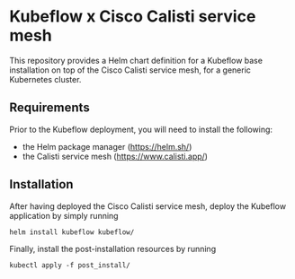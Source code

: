 # Kubeflow x Cisco Calisti service mesh

This repository provides a Helm chart definition for a Kubeflow base installation on top of the Cisco Calisti service mesh, for a generic Kubernetes cluster.


## Requirements

Prior to the Kubeflow deployment, you will need to install the following:
- the Helm package manager (https://helm.sh/)
- the Calisti service mesh (https://www.calisti.app/)
## Installation

After having deployed the Cisco Calisti service mesh, deploy the Kubeflow application by simply running
```
helm install kubeflow kubeflow/
```
Finally, install the post-installation resources by running
```
kubectl apply -f post_install/
```

